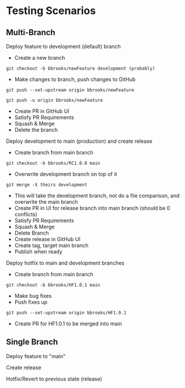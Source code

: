 # Testing Scenarios
## Multi-Branch
Deploy feature to development (default) branch
* Create a new branch

```git checkout -b bbrooks/newFeature development (probably)```
* Make changes to branch, push changes to GitHub

```git push --set-upstream origin bbrooks/newFeature```

```git push -u origin bbrooks/newFeature```
* Create PR in GitHub UI
* Satisfy PR Requirements
* Squash & Merge
* Delete the branch

Deploy development to main (production) and create release
* Create branch from main branch

```git checkout -b bbrooks/RC1.0.0 main```
* Overwrite development branch on top of it

```git merge -X theirs development```
* This will take the development branch, not do a file comparison, and overwrite the main branch
* Create PR in UI for release branch into main branch (should be 0 conflicts)
* Satisfy PR Requirements
* Squash & Merge
* Delete Branch
* Create release in GitHub UI
 * Create tag, target main branch
 * Publish when ready

Deploy hotfix to main and development branches
* Create branch from main branch

```git checkout -b bbrooks/HF1.0.1 main```
* Make bug fixes
* Push fixes up

```git push --set-upstream origin bbrooks/HF1.0.1```
* Create PR for HF1.0.1 to be merged into main

## Single Branch
Deploy feature to "main"

Create release

Hotfix/Revert to previous state (release)